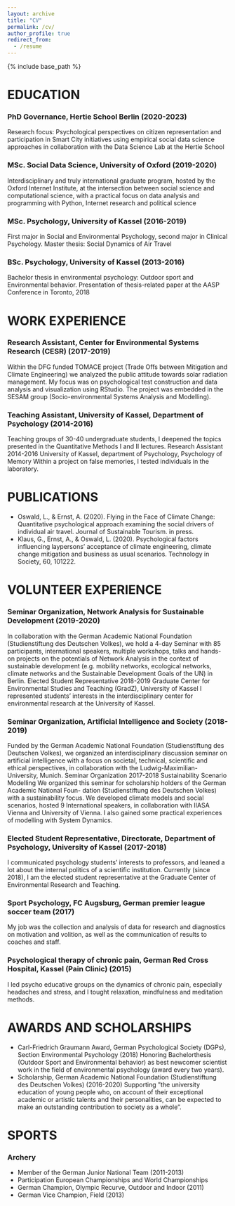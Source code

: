 ```yaml
---
layout: archive
title: "CV"
permalink: /cv/
author_profile: true
redirect_from:
  - /resume
---
```


{% include base_path %}

EDUCATION
======
### PhD Governance, Hertie School Berlin (2020-2023)
Research focus: Psychological perspectives on citizen representation and participation in Smart City initiatives using empirical social data science approaches in collaboration with the Data Science Lab at the Hertie School
### MSc. Social Data Science, University of Oxford (2019-2020)
Interdisciplinary and truly international graduate program, hosted by the Oxford Internet Institute, at the intersection between social science and computational science, with a practical focus on data analysis and programming with Python, Internet research and political science
### MSc. Psychology, University of Kassel (2016-2019)
First major in Social and Environmental Psychology, second major in Clinical Psychology. Master thesis: Social Dynamics of Air Travel
### BSc. Psychology, University of Kassel (2013-2016)
Bachelor thesis in environmental psychology: Outdoor sport and Environmental behavior. Presentation of thesis-related paper at the AASP Conference in Toronto, 2018

WORK EXPERIENCE
======
### Research Assistant, Center for Environmental Systems Research (CESR) (2017-2019)
Within the DFG funded TOMACE project (Trade Offs between Mitigation and Climate Engineering) we analyzed the public attitude towards solar radiation management. My focus was on psychological test construction and data analysis and visualization using RStudio. The project was embedded in the SESAM group (Socio-environmental Systems Analysis and Modelling).
 
### Teaching Assistant, University of Kassel, Department of Psychology (2014-2016)
Teaching groups of 30-40 undergraduate students, I deepened the topics presented in the Quantitative Methods I and II lectures.
Research Assistant 2014-2016 University of Kassel, department of Psychology, Psychology of Memory
Within a project on false memories, I tested individuals in the laboratory.

PUBLICATIONS
======
* Oswald, L., & Ernst, A. (2020). Flying in the Face of Climate Change: Quantitative psychological approach examining the social drivers of individual air travel. Journal of Sustainable Tourism. in press.
* Klaus, G., Ernst, A., & Oswald, L. (2020). Psychological factors influencing laypersons’ acceptance of climate engineering, climate change mitigation and business as usual scenarios. Technology in Society, 60, 101222.

VOLUNTEER EXPERIENCE
======
### Seminar Organization, Network Analysis for Sustainable Development (2019-2020)
In collaboration with the German Academic National Foundation (Studienstiftung des Deutschen Volkes), we hold a 4-day Seminar with 85 participants, international speakers, multiple workshops, talks and hands-on projects on the potentials of Network Analysis in the context of sustainable development (e.g. mobility networks, ecological networks, climate networks and the Sustainable Development Goals of the UN) in Berlin.
Elected Student Representative 2018-2019 Graduate Center for Environmental Studies and Teaching (GradZ), University of Kassel I represented students’ interests in the interdisciplinary center for environmental research at
the University of Kassel.
### Seminar Organization, Artificial Intelligence and Society (2018-2019)
Funded by the German Academic National Foundation (Studienstiftung des Deutschen Volkes), we organized an interdisciplinary discussion seminar on artificial intelligence with a focus on societal, technical, scientific and ethical perspectives, in collaboration with the Ludwig-Maximilian-University, Munich.
Seminar Organization 2017-2018 Sustainability Scenario Modelling
We organized this seminar for scholarship holders of the German Academic National Foun- dation (Studienstiftung des Deutschen Volkes) with a sustainability focus. We developed climate models and social scenarios, hosted 9 International speakers, in collaboration with IIASA Vienna and University of Vienna. I also gained some practical experiences of modelling with System Dynamics.
### Elected Student Representative, Directorate, Department of Psychology, University of Kassel (2017-2018)
I communicated psychology students’ interests to professors, and leaned a lot about the internal politics of a scientific institution. Currently (since 2018), I am the elected student representative at the Graduate Center of Environmental Research and Teaching.
### Sport Psychology, FC Augsburg, German premier league soccer team (2017)
My job was the collection and analysis of data for research and diagnostics on motivation and volition, as well as the communication of results to coaches and staff.
### Psychological therapy of chronic pain, German Red Cross Hospital, Kassel (Pain Clinic) (2015)
I led psycho educative groups on the dynamics of chronic pain, especially headaches and stress, and I tought relaxation, mindfulness and meditation methods.

AWARDS AND SCHOLARSHIPS
======
* Carl-Friedrich Graumann Award, German Psychological Society (DGPs), Section Environmental Psychology (2018)
Honoring Bachelorthesis (Outdoor Sport and Environmental behavior) as best newcomer
scientist work in the field of environmental psychology (award every two years).
* Scholarship, German Academic National Foundation (Studienstiftung des Deutschen Volkes) (2016-2020)
Supporting ”the university education of young people who, on account of their exceptional academic or artistic talents and their personalities, can be expected to make an outstanding contribution to society as a whole”.

SPORTS
======
### Archery
* Member of the German Junior National Team (2011-2013)
* Participation European Championships and World Championships
* German Champion, Olympic Recurve, Outdoor and Indoor (2011)
* German Vice Champion, Field (2013)
